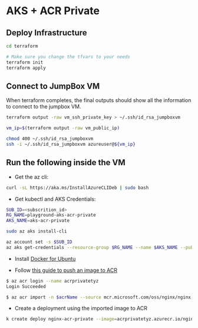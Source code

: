 # AKS + ACR Private

## Deploy Infrastructure

```sh
cd terraform

# Make sure you change the tfvars to your needs
terraform init
terraform apply
```

## Connect to JumpBox VM

When terraform completes, the final outputs should show all the information to connect to the jumpbox VM.

```sh
terraform output -raw vm_ssh_private_key > ~/.ssh/id_rsa_jumpboxvm

vm_ip=$(terraform output -raw vm_public_ip)

chmod 400 ~/.ssh/id_rsa_jumpboxvm
ssh -i ~/.ssh/id_rsa_jumpboxvm azureuser@${vm_ip}
```

## Run the following inside the VM

- Get the az cli:
```sh
curl -sL https://aka.ms/InstallAzureCLIDeb | sudo bash
```

- Get kubectl and AKS Credentials:
```sh
SUB_ID=<subscrition_id>
RG_NAME=playground-aks-acr-private
AKS_NAME=aks-acr-private

sudo az aks install-cli

az account set -s $SUB_ID
az aks get-credentials --resource-group $RG_NAME --name $AKS_NAME --public-fqdn
```

- Install [Docker for Ubuntu](https://docs.docker.com/engine/install/ubuntu/)

- Follow [this guide to push an image to ACR](https://learn.microsoft.com/en-us/azure/container-registry/container-registry-get-started-docker-cli)

```sh
$ az acr login --name acrprivatetyz
Login Succeeded

$ az acr import -n $acrName --source mcr.microsoft.com/oss/nginx/nginx:1.21.4 --image nginx:1.21.4
```

- Create a deployment using the imported image to ACR
```sh
k create deploy nginx-acr-private --image=acrprivatetyz.azurecr.io/nginx:1.21.4
```